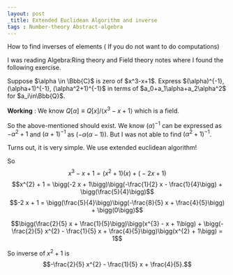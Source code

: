 ```yaml
---
layout: post
_title: Extended Euclidean Algorithm and inverse
tags : Number-theory Abstract-algebra
---
```


How to find inverses of elements ( If you do not want to do computations)

I was reading Algebra:Ring theory and Field theory notes where I found the following exercise.

<div class='example'>
Suppose $\alpha \in \Bbb{C}$ is zero of $x^3-x+1$. Express $(\alpha)^{-1},(\alpha+1)^{-1}, (\alpha^2+1)^{-1}$ in terms of $a_0+a_1\alpha+a_2\alpha^2$ for $a_i\in\Bbb{Q}$.
</div>

**Working** : We know $Q[\alpha]\equiv Q[x]/\langle x^3-x+1\rangle$  which is a field.

So the above-mentioned should exist. We know $(\alpha)^{-1}$ can be expressed as $-\alpha^2+1$ and $(\alpha+1)^{-1}$ as $(-\alpha(\alpha-1))$. But I was not able to find $(\alpha^2+1)^{-1}$. 

Turns out, it is very simple. We use extended euclidean algorithm!

So 
$$ x^{3} - x + 1 = \bigg(x^{2} + 1\bigg)\bigg(x\bigg) + \bigg(-2 x + 1\bigg)$$
$$x^{2} + 1 = \bigg(-2 x + 1\bigg)\bigg(-\frac{1}{2} x - \frac{1}{4}\bigg) + \bigg(\frac{5}{4}\bigg)$$
$$-2 x + 1 = \bigg(\frac{5}{4}\bigg)\bigg(-\frac{8}{5} x + \frac{4}{5}\bigg) + \bigg(0\bigg)$$

$$\bigg(\frac{2}{5} x + \frac{1}{5}\bigg)\bigg(x^{3} - x + 1\bigg) + \bigg(-\frac{2}{5} x^{2} - \frac{1}{5} x + \frac{4}{5}\bigg)\bigg(x^{2} + 1\bigg) = 1$$

So inverse of $x^2+1$ is $$-\frac{2}{5} x^{2} - \frac{1}{5} x + \frac{4}{5}.$$
